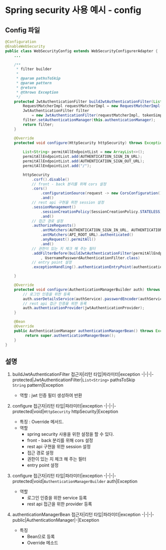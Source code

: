 # Spring security 사용 예시 - config
## Config 파일
```java
@Configuration
@EnableWebSecurity
public class WebSecurityConfig extends WebSecurityConfigurerAdapter {
    ...

    /**
     * filter builder
     * 
     * @param pathsToSkip
     * @param pattern
     * @return
     * @throws Exception
     */
    protected JwtAuthenticationFilter buildJwtAuthenticationFilter(List<String> pathsToSkip, String pattern) throws Exception {
        RequestMatcherImpl requestMatcherImpl = new RequestMatcherImpl(pathsToSkip, pattern);
        JwtAuthenticationFilter filter
            = new JwtAuthenticationFilter(requestMatcherImpl, tokenSimpleUrlAuthenticationSuccessHandler, jwtAuthenticationFailureHandler);
        filter.setAuthenticationManager(this.authenticationManager);
        return filter;
    }

    @Override
    protected void configure(HttpSecurity httpSecurity) throws Exception {    
        
        List<String> permitAllEndpointList = new ArrayList<>();
        permitAllEndpointList.add(AUTHENTICATION_SIGN_IN_URL);
        permitAllEndpointList.add(AUTHENTICATION_SIGN_OUT_URL);
        permitAllEndpointList.add("/");

        httpSecurity
            .csrf().disable()
            // front - back 분리를 위해 cors 설정
            .cors()
                .configurationSource(request -> new CorsConfiguration().applyPermitDefaultValues())
                .and()
            // rest api 구현을 위한 session 설정
            .sessionManagement()
                .sessionCreationPolicy(SessionCreationPolicy.STATELESS)
                .and()
            // 접근 경로 설정
            .authorizeRequests()
                .antMatchers(AUTHENTICATION_SIGN_IN_URL, AUTHENTICATION_SIGN_OUT_URL).permitAll()
                .antMatchers(API_ROOT_URL).authenticated()
                .anyRequest().permitAll()
                .and()
            // 권한이 있는 지 체크 해 주는 필터
            .addFilterBefore(buildJwtAuthenticationFilter(permitAllEndpointList, API_ROOT_URL)
                , UsernamePasswordAuthenticationFilter.class)
            // entry point 설정
            .exceptionHandling().authenticationEntryPoint(authenticationEntryPoint);

    }

    @Override
    protected void configure(AuthenticationManagerBuilder auth) throws Exception{
        // 로그인 인증을 위한 등록
        auth.userDetailsService(authService).passwordEncoder(authService.passwordEncoder());
        // rest api 접근 인증을 위한 등록
        auth.authenticationProvider(jwtAuthenticationProvider);
    }

    @Bean
    @Override
    public AuthenticationManager authenticationManagerBean() throws Exception {
         return super.authenticationManagerBean();
    }
}
```
## 설명
1. buildJwtAuthenticationFilter
    접근자|리턴 타입|파라미터|exception
    -|-|-|-
    protected|JwtAuthenticationFilter|`List<String>` pathsToSkip<br>`String` pattern|Exception

    * 역할 : jwt 인증 필터 생성하여 반환

2. configure
    접근자|리턴 타입|파라미터|exception
    -|-|-|-
    protected|void|`HttpSecurity` httpSecurity|Exception

    * 특징 : Override 메서드.
    * 역할
        * spring security 사용을 위한 설정을 할 수 있다.
        * front - back 분리를 위해 cors 설정
        * rest api 구현을 위한 session 설정
        * 접근 경로 설정
        * 권한이 있는 지 체크 해 주는 필터
        * entry point 설정

3. configure
    접근자|리턴 타입|파라미터|exception
    -|-|-|-
    protected|void|`AuthenticationManagerBuilder` auth|Exception

    * 역할
        * 로그인 인증을 위한 service 등록
        * rest api 접근을 위한 provider 등록


4. authenticationManagerBean
    접근자|리턴 타입|파라미터|exception
    -|-|-|-
    public|AuthenticationManager|-|Exception

    * 특징
        * Bean으로 등록
        * Override 메소드